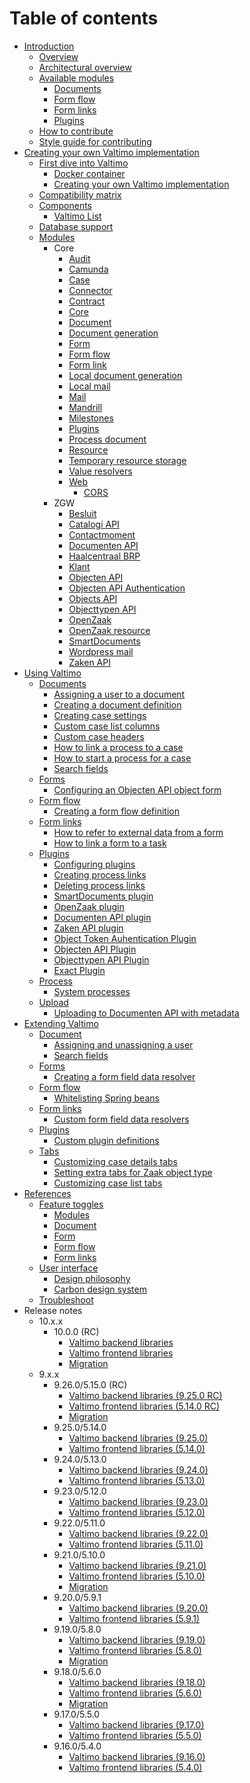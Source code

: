 # Table of contents

* [Introduction](README.md)
  * [Overview](introduction/overview.md)
  * [Architectural overview](introduction/architectural-overview.md)
  * [Available modules](introduction/modules/modules.md)
    * [Documents](introduction/modules/document-introduction.md)
    * [Form flow](introduction/modules/form-flow-introduction.md)
    * [Form links](introduction/modules/form-link-introduction.md)
    * [Plugins](introduction/modules/plugin-introduction.md)
  * [How to contribute](CONTRIBUTING.md)
  * [Style guide for contributing](STYLE-GUIDE.md)
* [Creating your own Valtimo implementation](valtimo-implementation/valtimo-implementation.md)
  * [First dive into Valtimo](valtimo-implementation/first-dive/first-dive.md)
    * [Docker container](valtimo-implementation/first-dive/docker-container/docker-container.md)
    * [Creating your own Valtimo implementation](valtimo-implementation/first-dive/create-your-own/create-your-own.md)
  * [Compatibility matrix](valtimo-implementation/compatibility-matrix.md)
  * [Components](valtimo-implementation/components/components.md)
    * [Valtimo List](valtimo-implementation/components/valtimo-list/valtimo-list.md)
  * [Database support](valtimo-implementation/database-support.md)
  * [Modules](valtimo-implementation/modules/modules.md)
    * Core
      * [Audit](valtimo-implementation/modules/core/audit.md)
      * [Camunda](valtimo-implementation/modules/core/camunda-webapps.md)
      * [Case](valtimo-implementation/modules/core/case.md)
      * [Connector](valtimo-implementation/modules/core/connector.md)
      * [Contract](valtimo-implementation/modules/core/contract.md)
      * [Core](valtimo-implementation/modules/core/core.md)
      * [Document](valtimo-implementation/modules/core/document.md)
      * [Document generation](valtimo-implementation/modules/core/document-generation.md)
      * [Form](valtimo-implementation/modules/core/form.md)
      * [Form flow](valtimo-implementation/modules/core/form-flow.md)
      * [Form link](valtimo-implementation/modules/core/form-link.md)
      * [Local document generation](valtimo-implementation/modules/core/local-document-generation.md)
      * [Local mail](valtimo-implementation/modules/core/local-mail.md)
      * [Mail](valtimo-implementation/modules/core/mail.md)
      * [Mandrill](valtimo-implementation/modules/core/mandrill.md)
      * [Milestones](valtimo-implementation/modules/core/milestones.md)
      * [Plugins](valtimo-implementation/modules/core/plugin.md)
      * [Process document](valtimo-implementation/modules/core/process-document.md)
      * [Resource](valtimo-implementation/modules/core/resource.md)
      * [Temporary resource storage](valtimo-implementation/modules/core/temporary-resource-storage.md)
      * [Value resolvers](valtimo-implementation/modules/core/value-resolver.md)
      * [Web](valtimo-implementation/modules/core/web/web.md)
        * [CORS](valtimo-implementation/modules/core/web/valtimo-cors.md)
    * ZGW
      * [Besluit](valtimo-implementation/modules/zgw/besluit.md)
      * [Catalogi API](valtimo-implementation/modules/zgw/catalogi-api.md)
      * [Contactmoment](valtimo-implementation/modules/zgw/contactmoment.md)
      * [Documenten API](valtimo-implementation/modules/zgw/documenten-api.md)
      * [Haalcentraal BRP](valtimo-implementation/modules/zgw/haalcentraal-brp.md)
      * [Klant](valtimo-implementation/modules/zgw/klant.md)
      * [Objecten API](valtimo-implementation/modules/zgw/objecten-api.md)
      * [Objecten API Authentication](valtimo-implementation/modules/zgw/objecten-api-authentication.md)
      * [Objects API](valtimo-implementation/modules/zgw/objects-api.md)
      * [Objecttypen API](valtimo-implementation/modules/zgw/objecttypen-api.md)
      * [OpenZaak](valtimo-implementation/modules/zgw/openzaak.md)
      * [OpenZaak resource](valtimo-implementation/modules/zgw/openzaak-resource.md)
      * [SmartDocuments](valtimo-implementation/modules/zgw/smartdocuments.md)
      * [Wordpress mail](valtimo-implementation/modules/zgw/wordpress-mail.md)
      * [Zaken API](valtimo-implementation/modules/zgw/zaken-api.md)
* [Using Valtimo](using-valtimo/using-valtimo.md)
  * [Documents](using-valtimo/document/document.md)
    * [Assigning a user to a document](using-valtimo/document/assigning-a-user.md)
    * [Creating a document definition](using-valtimo/document/create-document-definition.md)
    * [Creating case settings](using-valtimo/case/creating-case-settings.md)
    * [Custom case list columns](using-valtimo/document/custom-case-list-columns.md)
    * [Custom case headers](using-valtimo/document/custom-case-headers.md)
    * [How to link a process to a case](using-valtimo/document/link-process-and-case.md)
    * [How to start a process for a case](using-valtimo/document/start-case.md)
    * [Search fields](using-valtimo/document/configuring-search-fields.md)
  * [Forms](using-valtimo/forms/forms.md)
    * [Configuring an Objecten API object form](using-valtimo/forms/configure-object-form.md)
  * [Form flow](using-valtimo/form-flow/form-flow.md)
    * [Creating a form flow definition](using-valtimo/form-flow/create-form-flow-definition.md)
  * [Form links](using-valtimo/form-link/form-link.md)
    * [How to refer to external data from a form](using-valtimo/form-link/using-form-field-data-resolvers.md)
    * [How to link a form to a task](using-valtimo/form-link/configure-task.md)
  * [Plugins](using-valtimo/plugin/plugins.md)
    * [Configuring plugins](using-valtimo/plugin/configure-plugin.md)
    * [Creating process links](using-valtimo/plugin/create-process-link.md)
    * [Deleting process links](using-valtimo/plugin/delete-process-link.md)
    * [SmartDocuments plugin](using-valtimo/plugin/smartdocuments/configure-smartdocuments-plugin.md)
    * [OpenZaak plugin](using-valtimo/plugin/openzaak/configure-openzaak-plugin.md)
    * [Documenten API plugin](using-valtimo/plugin/documenten-api/configure-documenten-api-plugin.md)
    * [Zaken API plugin](using-valtimo/plugin/zaken-api/configure-zaken-api-plugin.md)
    * [Object Token Auhentication Plugin](using-valtimo/plugin/object-token-authentication/configure-object-token-authentication-plugin.md)
    * [Objecten API Plugin](using-valtimo/plugin/objecten-api/configure-objecten-api-plugin.md)
    * [Objecttypen API Plugin](using-valtimo/plugin/objecttypen-api/configure-objecttypen-api-plugin.md)
    * [Exact Plugin](using-valtimo/plugin/exact/configure-exact-plugin.md)
  * [Process](using-valtimo/process/process.md)
    * [System processes](using-valtimo/process/systemprocesses.md)
  * [Upload](using-valtimo/upload/upload.md)
    * [Uploading to Documenten API with metadata](using-valtimo/upload/upload-to-documenten-api-with-metadata.md)
* [Extending Valtimo](extending-valtimo/extending-valtimo.md)
  * [Document](extending-valtimo/document/document.md)
    * [Assigning and unassigning a user](extending-valtimo/document/assigning-and-unassigning-a-user.md)
    * [Search fields](extending-valtimo/document/configuring-search-fields.md)
  * [Forms](extending-valtimo/forms/forms.md)
    * [Creating a form field data resolver](extending-valtimo/forms/creating-form-field-data-resolver.md)
  * [Form flow](extending-valtimo/form-flow/form-flow.md)
    * [Whitelisting Spring beans](extending-valtimo/form-flow/whitelist-spring-bean.md)
  * [Form links](extending-valtimo/form-link/form-link.md)
    * [Custom form field data resolvers](extending-valtimo/form-link/custom-form-field-data-resolver.md)
  * [Plugins](extending-valtimo/plugin/plugins.md)
    * [Custom plugin definitions](extending-valtimo/plugin/custom-plugin-definition.md)
  * [Tabs](extending-valtimo/tabs/tabs.md)
    * [Customizing case details tabs](extending-valtimo/tabs/customizing-case-tabs.md)
    * [Setting extra tabs for Zaak object type](extending-valtimo/tabs/configure-tab-object-type.md)
    * [Customizing case list tabs](extending-valtimo/tabs/customizing-case-list-tabs.md)
* [References](reference/reference.md)
  * [Feature toggles](reference/feature-toggles/feature-toggles.md)
    * [Modules](reference/modules/modules.md)
    * [Document](reference/modules/document.md)
    * [Form](reference/modules/form.md)
    * [Form flow](reference/modules/form-flow.md)
    * [Form links](reference/modules/form-link.md)
  * [User interface](reference/user-interface/user-interface.md)
    * [Design philosophy](reference/user-interface/design-philosophy.md)
    * [Carbon design system](reference/user-interface/carbon-design-system.md)
  * [Troubleshoot](reference/troubleshoot.md)
* Release notes
  * 10.x.x
    * 10.0.0 (RC)
      * [Valtimo backend libraries](release-notes/major10/10.0.0/valtimo-backend-libraries.md)
      * [Valtimo frontend libraries](release-notes/major10/10.0.0/valtimo-frontend-libraries.md)
      * [Migration](release-notes/major10/10.0.0/migration.md)
  * 9.x.x
    * 9.26.0/5.15.0 (RC)
      * [Valtimo backend libraries (9.25.0 RC)](release-notes/major9/09.26.0/valtimo-backend-libraries.md)
      * [Valtimo frontend libraries (5.14.0 RC)](release-notes/major9/09.26.0/valtimo-frontend-libraries.md)
      * [Migration](release-notes/major9/09.26.0/migration.md)
    * 9.25.0/5.14.0
      * [Valtimo backend libraries (9.25.0)](release-notes/major9/09.25.0/valtimo-backend-libraries.md)
      * [Valtimo frontend libraries (5.14.0)](release-notes/major9/09.25.0/valtimo-frontend-libraries.md)
    * 9.24.0/5.13.0
      * [Valtimo backend libraries (9.24.0)](release-notes/major9/09.24.0/valtimo-backend-libraries.md)
      * [Valtimo frontend libraries (5.13.0)](release-notes/major9/09.24.0/valtimo-frontend-libraries.md)
    * 9.23.0/5.12.0
      * [Valtimo backend libraries (9.23.0)](release-notes/major9/09.23.0/valtimo-backend-libraries.md)
      * [Valtimo frontend libraries (5.12.0)](release-notes/major9/09.23.0/valtimo-frontend-libraries.md)
    * 9.22.0/5.11.0
      * [Valtimo backend libraries (9.22.0)](release-notes/major9/09.22.0/valtimo-backend-libraries.md)
      * [Valtimo frontend libraries (5.11.0)](release-notes/major9/09.22.0/valtimo-frontend-libraries.md)
    * 9.21.0/5.10.0
      * [Valtimo backend libraries (9.21.0)](release-notes/major9/09.21.0/valtimo-backend-libraries.md)
      * [Valtimo frontend libraries (5.10.0)](release-notes/major9/09.21.0/valtimo-frontend-libraries.md)
      * [Migration](release-notes/major9/09.21.0/migration.md)
    * 9.20.0/5.9.1
      * [Valtimo backend libraries (9.20.0)](release-notes/major9/09.20.0/valtimo-backend-libraries.md)
      * [Valtimo frontend libraries (5.9.1)](release-notes/major9/09.20.0/valtimo-frontend-libraries.md)
    * 9.19.0/5.8.0
      * [Valtimo backend libraries (9.19.0)](release-notes/major9/09.19.0/valtimo-backend-libraries.md)
      * [Valtimo frontend libraries (5.8.0)](release-notes/major9/09.19.0/valtimo-frontend-libraries.md)
      * [Migration](release-notes/major9/09.19.0/migration.md)
    * 9.18.0/5.6.0
      * [Valtimo backend libraries (9.18.0)](release-notes/major9/09.18.0/valtimo-backend-libraries.md)
      * [Valtimo frontend libraries (5.6.0)](release-notes/major9/09.18.0/valtimo-frontend-libraries.md)
      * [Migration](release-notes/major9/09.18.0/migration.md)
    * 9.17.0/5.5.0
      * [Valtimo backend libraries (9.17.0)](release-notes/major9/09.17.0/valtimo-backend-libraries.md)
      * [Valtimo frontend libraries (5.5.0)](release-notes/major9/09.17.0/valtimo-frontend-libraries.md)
    * 9.16.0/5.4.0
      * [Valtimo backend libraries (9.16.0)](release-notes/major9/09.16.0/valtimo-backend-libraries.md)
      * [Valtimo frontend libraries (5.4.0)](release-notes/major9/09.16.0/valtimo-frontend-libraries.md)
